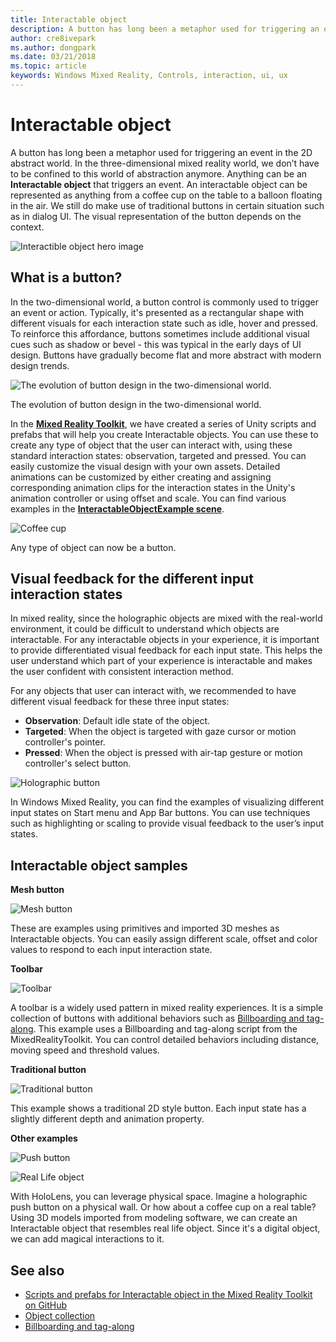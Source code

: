 ```yaml
---
title: Interactable object
description: A button has long been a metaphor used for triggering an event in the 2D abstract world. In the three-dimensional mixed reality world, we don’t have to be confined to this world of abstraction anymore.
author: cre8ivepark
ms.author: dongpark
ms.date: 03/21/2018
ms.topic: article
keywords: Windows Mixed Reality, Controls, interaction, ui, ux
---
```




# Interactable object

A button has long been a metaphor used for triggering an event in the 2D abstract world. In the three-dimensional mixed reality world, we don’t have to be confined to this world of abstraction anymore. Anything can be an **Interactable object** that triggers an event. An interactable object can be represented as anything from a coffee cup on the table to a balloon floating in the air. We still do make use of traditional buttons in certain situation such as in dialog UI. The visual representation of the button depends on the context.

![Interactible object hero image](images/640px-interactibleobject-hero-640px.jpg)

## What is a button?

In the two-dimensional world, a button control is commonly used to trigger an event or action. Typically, it's presented as a rectangular shape with different visuals for each interaction state such as idle, hover and pressed. To reinforce this affordance, buttons sometimes include additional visual cues such as shadow or bevel - this was typical in the early days of UI design. Buttons have gradually become flat and more abstract with modern design trends.

![The evolution of button design in the two-dimensional world.](images/evolutionofbuttons.png)

The evolution of button design in the two-dimensional world.

In the **[Mixed Reality Toolkit](https://github.com/Microsoft/MixedRealityToolkit-Unity/blob/master/Assets/HoloToolkit-Examples/UX/Readme/README_InteractableObjectExample.md)**, we have created a series of Unity scripts and prefabs that will help you create Interactable objects. You can use these to create any type of object that the user can interact with, using these standard interaction states: observation, targeted and pressed. You can easily customize the visual design with your own assets. Detailed animations can be customized by either creating and assigning corresponding animation clips for the interaction states in the Unity's animation controller or using offset and scale. You can find various examples in the **[InteractableObjectExample scene](https://github.com/Microsoft/MixedRealityToolkit-Unity/blob/master/Assets/HoloToolkit-Examples/UX/Scenes/InteractableObjectExample.unity)**.

![Coffee cup](images/640px-interactibleobject-coffeecup.jpg)

Any type of object can now be a button.

## Visual feedback for the different input interaction states

In mixed reality, since the holographic objects are mixed with the real-world environment, it could be difficult to understand which objects are interactable. For any interactable objects in your experience, it is important to provide differentiated visual feedback for each input state. This helps the user understand which part of your experience is interactable and makes the user confident with consistent interaction method.

For any objects that user can interact with, we recommended to have different visual feedback for these three input states:
* **Observation**: Default idle state of the object.
* **Targeted**: When the object is targeted with gaze cursor or motion controller's pointer.
* **Pressed**: When the object is pressed with air-tap gesture or motion controller's select button.

![Holographic button](images/640px-interactibleobject-holographicbutton-650px.jpg)

In Windows Mixed Reality, you can find the examples of visualizing different input states on Start menu and App Bar buttons. You can use techniques such as highlighting or scaling to provide visual feedback to the user’s input states.

## Interactable object samples

**Mesh button**

![Mesh button](images/640px-interactibleobject-meshbutton.jpg)

These are examples using primitives and imported 3D meshes as Interactable objects. You can easily assign different scale, offset and color values to respond to each input interaction state.

**Toolbar**

![Toolbar](images/640px-interactibleobject-toolbar.jpg)

A toolbar is a widely used pattern in mixed reality experiences. It is a simple collection of buttons with additional behaviors such as [Billboarding and tag-along](billboarding-and-tag-along.md). This example uses a Billboarding and tag-along script from the MixedRealityToolkit. You can control detailed behaviors including distance, moving speed and threshold values.

**Traditional button**

![Traditional button](images/640px-interactibleobject-traditionalbutton.jpg)

This example shows a traditional 2D style button. Each input state has a slightly different depth and animation property.

**Other examples**

![Push button](images/640px-interactibleobject-pushbutton.jpg)

![Real Life object](images/640px-interactibleobject-reallifeobject.jpg)

With HoloLens, you can leverage physical space. Imagine a holographic push button on a physical wall. Or how about a coffee cup on a real table? Using 3D models imported from modeling software, we can create an Interactable object that resembles real life object. Since it's a digital object, we can add magical interactions to it.

## See also
* [Scripts and prefabs for Interactable object in the Mixed Reality Toolkit on GitHub](https://github.com/Microsoft/MixedRealityToolkit-Unity/tree/master/Assets/HoloToolkit-Examples/UX)
* [Object collection](object-collection.md)
* [Billboarding and tag-along](billboarding-and-tag-along.md)
